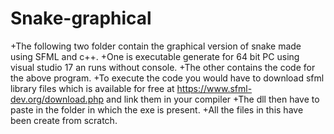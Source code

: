 # Snake-graphical

+The following two folder contain the graphical version of snake made using SFML and c++.
+One is executable generate for 64 bit PC using visual studio 17 an runs without console.
+The other contains the code for the above program.
+To execute the code you would have to download sfml library files which is available for free at  https://www.sfml-dev.org/download.php
and link them in your compiler
+The dll then have to paste in the folder in which the exe is present.
+All the files in this have been create from scratch.
